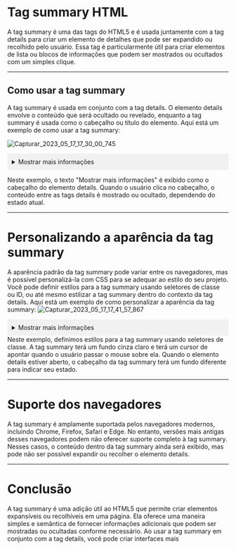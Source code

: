 # Tag summary HTML
A tag summary é uma das tags do HTML5 e é usada juntamente com a tag details para criar um elemento de detalhes que pode ser expandido ou recolhido pelo usuário. Essa tag é particularmente útil para criar elementos de lista ou blocos de informações que podem ser mostrados ou ocultados com um simples clique.
<hr>

## Como usar a tag summary
A tag summary é usada em conjunto com a tag details. O elemento details envolve o conteúdo que será ocultado ou revelado, enquanto a tag summary é usada como o cabeçalho ou título do elemento. Aqui está um exemplo de como usar a tag summary:

![Capturar_2023_05_17_17_30_00_745](https://github.com/andersoncode55/Tag-summary-HTML/assets/61977421/5b2fcc22-25db-4a1c-8c94-172ca84106c6)
<details>
  <summary>Mostrar mais informações</summary>
  <p>Aqui está o conteúdo adicional que pode ser expandido ou recolhido.</p>
</details>


Neste exemplo, o texto "Mostrar mais informações" é exibido como o cabeçalho do elemento details. Quando o usuário clica no cabeçalho, o conteúdo entre as tags details é mostrado ou ocultado, dependendo do estado atual.
<hr>

# Personalizando a aparência da tag summary
A aparência padrão da tag summary pode variar entre os navegadores, mas é possível personalizá-la com CSS para se adequar ao estilo do seu projeto. Você pode definir estilos para a tag summary usando seletores de classe ou ID, ou até mesmo estilizar a tag summary dentro do contexto da tag details. Aqui está um exemplo de como personalizar a aparência da tag summary:
![Capturar_2023_05_17_17_41_57_867](https://github.com/andersoncode55/Tag-summary-HTML/assets/61977421/8b49884e-0830-446a-b218-2d31b7a9c1bc)
<style>
  summary {
    background-color: #f1f1f1;
    padding: 10px;
    cursor: pointer;
  }

  summary:hover {
    background-color: #eaeaea;
  }

  details[open] summary {
    background-color: #d4d4d4;
  }
</style>

<details>
  <summary>Mostrar mais informações</summary>
  <p>Aqui está o conteúdo adicional que pode ser expandido ou recolhido.</p>
</details>
Neste exemplo, definimos estilos para a tag summary usando seletores de classe. A tag summary terá um fundo cinza claro e terá um cursor de apontar quando o usuário passar o mouse sobre ela. Quando o elemento details estiver aberto, o cabeçalho da tag summary terá um fundo diferente para indicar seu estado.
<hr>

# Suporte dos navegadores
A tag summary é amplamente suportada pelos navegadores modernos, incluindo Chrome, Firefox, Safari e Edge. No entanto, versões mais antigas desses navegadores podem não oferecer suporte completo à tag summary. Nesses casos, o conteúdo dentro da tag summary ainda será exibido, mas pode não ser possível expandir ou recolher o elemento details.
<hr>

# Conclusão
A tag summary é uma adição útil ao HTML5 que permite criar elementos expansíveis ou recolhíveis em uma página. Ela oferece uma maneira simples e semântica de fornecer informações adicionais que podem ser mostradas ou ocultadas conforme necessário. Ao usar a tag summary em conjunto com a tag details, você pode criar interfaces mais









